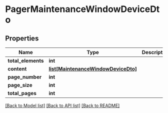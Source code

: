 # PagerMaintenanceWindowDeviceDto

## Properties
Name | Type | Description | Notes
------------ | ------------- | ------------- | -------------
**total_elements** | **int** |  | [optional] 
**content** | [**list[MaintenanceWindowDeviceDto]**](MaintenanceWindowDeviceDto.md) |  | [optional] 
**page_number** | **int** |  | [optional] 
**page_size** | **int** |  | [optional] 
**total_pages** | **int** |  | [optional] 

[[Back to Model list]](../README.md#documentation-for-models) [[Back to API list]](../README.md#documentation-for-api-endpoints) [[Back to README]](../README.md)

